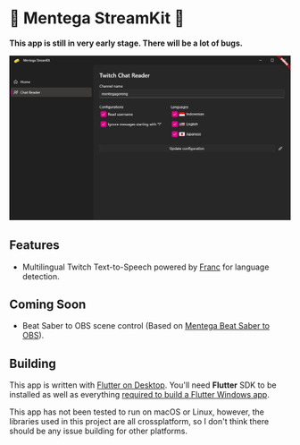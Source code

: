 # 🧈 Mentega StreamKit 🧈
**This app is still in very early stage. There will be a lot of bugs.**

![Screenshot](screenshots/streamkit.jpg)

## Features
- Multilingual Twitch Text-to-Speech powered by [Franc](https://github.com/wooorm/franc) for language detection.

## Coming Soon
- Beat Saber to OBS scene control (Based on [Mentega Beat Saber to OBS](https://github.com/mentegago/mentega-bs2obs)).

## Building
This app is written with [Flutter on Desktop](https://flutter.dev/multi-platform/desktop). You'll need **Flutter** SDK to be installed as well as everything [required to build a Flutter Windows app](https://docs.flutter.dev/desktop#additional-windows-requirements). 

This app has not been tested to run on macOS or Linux, however, the libraries used in this project are all crossplatform, so I don't think there should be any issue building for other platforms.